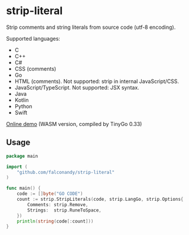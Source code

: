 # strip-literal

Strip comments and string literals from source code (utf-8 encoding).

Supported languages:
* C
* C++
* C#
* CSS (comments)
* Go
* HTML (comments). Not supported: strip in internal JavaScript/CSS.
* JavaScript/TypeScript. Not supported: JSX syntax.
* Java
* Kotlin
* Python
* Swift

[Online demo](https://falconandy.github.io/strip-literal/) (WASM version, compiled by TinyGo 0.33)

## Usage

```go
package main

import (
	"github.com/falconandy/strip-literal"
)

func main() {
	code := []byte("GO CODE")
	count := strip.StripLiterals(code, strip.LangGo, strip.Options{
		Comments: strip.Remove,
		Strings:  strip.RuneToSpace,
	})
	println(string(code[:count]))
}
```